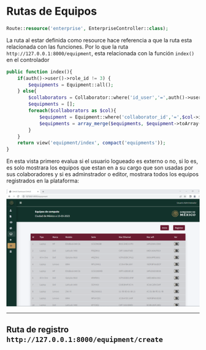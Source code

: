 # Rutas de Equipos
```php
Route::resource('enterprise', EnterpriseController::class);
```

La ruta al estar definida como resource hace referencia a que la ruta esta relacionada con las funciones. Por lo que la ruta `http://127.0.0.1:8000/equipment`, esta relacionada con la función `index()` en el controlador 

```php
public function index(){
    if(auth()->user()->role_id != 3) {
        $equipments = Equipment::all();
    } else{
        $collaborators = Collaborator::where('id_user','=',auth()->user()->id)->get();
        $equipments = [];
        foreach($collaborators as $col){
            $equipment = Equipment::where('collaborator_id','=',$col->id)->get();
            $equipments = array_merge($equipments, $equipment->toArray());
        }
    }
    return view('equipment/index', compact('equipments'));
}
```
En esta vista primero evalua si el usuario logueado es externo o no, si lo es, es solo mostrara los equipos que estan en a su cargo que son usadas por sus colaboradores y si es adminstrador o editor, mostrara todos los equipos registrados en la plataforma: 

![Vista de equipos](./02_10_equipment_01.png)

---

## Ruta de registro `http://127.0.0.1:8000/equipment/create`

